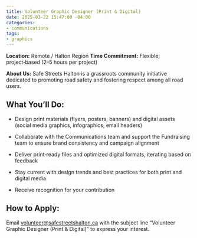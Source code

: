 ```yaml
---
title: Volunteer Graphic Designer (Print & Digital)
date: 2025-03-22 15:47:00 -04:00
categories:
- communications
tags:
- graphics
---
```


**Location:** Remote / Halton Region
**Time Commitment:** Flexible; project‑based (2–5 hours per project)

**About Us:**
Safe Streets Halton is a grassroots community initiative dedicated to promoting road safety and fostering respect among all road users.

## What You’ll Do:

* Design print materials (flyers, posters, banners) and digital assets (social media graphics, infographics, email headers)

* Collaborate with the Communications team and support the Fundraising team to ensure brand consistency and campaign alignment

* Deliver print‑ready files and optimized digital formats, iterating based on feedback

* Stay current with design trends and best practices for both print and digital media

* Receive recognition for your contribution

## How to Apply:
Email volunteer@safestreetshalton.ca with the subject line “Volunteer Graphic Designer (Print & Digital)” to express your interest.